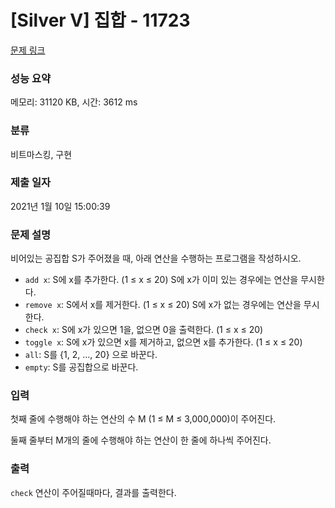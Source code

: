 # [Silver V] 집합 - 11723 

[문제 링크](https://www.acmicpc.net/problem/11723) 

### 성능 요약

메모리: 31120 KB, 시간: 3612 ms

### 분류

비트마스킹, 구현

### 제출 일자

2021년 1월 10일 15:00:39

### 문제 설명

<p>비어있는 공집합 S가 주어졌을 때, 아래 연산을 수행하는 프로그램을 작성하시오.</p>

<ul>
	<li><code>add x</code>: S에 x를 추가한다. (1 ≤ x ≤ 20) S에 x가 이미 있는 경우에는 연산을 무시한다.</li>
	<li><code>remove x</code>: S에서 x를 제거한다. (1 ≤ x ≤ 20) S에 x가 없는 경우에는 연산을 무시한다.</li>
	<li><code>check x</code>: S에 x가 있으면 1을, 없으면 0을 출력한다. (1 ≤ x ≤ 20)</li>
	<li><code>toggle x</code>: S에 x가 있으면 x를 제거하고, 없으면 x를 추가한다. (1 ≤ x ≤ 20)</li>
	<li><code>all</code>: S를 {1, 2, ..., 20} 으로 바꾼다.</li>
	<li><code>empty</code>: S를 공집합으로 바꾼다.</li>
</ul>

### 입력 

 <p>첫째 줄에 수행해야 하는 연산의 수 M (1 ≤ M ≤ 3,000,000)이 주어진다.</p>

<p>둘째 줄부터 M개의 줄에 수행해야 하는 연산이 한 줄에 하나씩 주어진다.</p>

### 출력 

 <p><code>check</code> 연산이 주어질때마다, 결과를 출력한다.</p>

